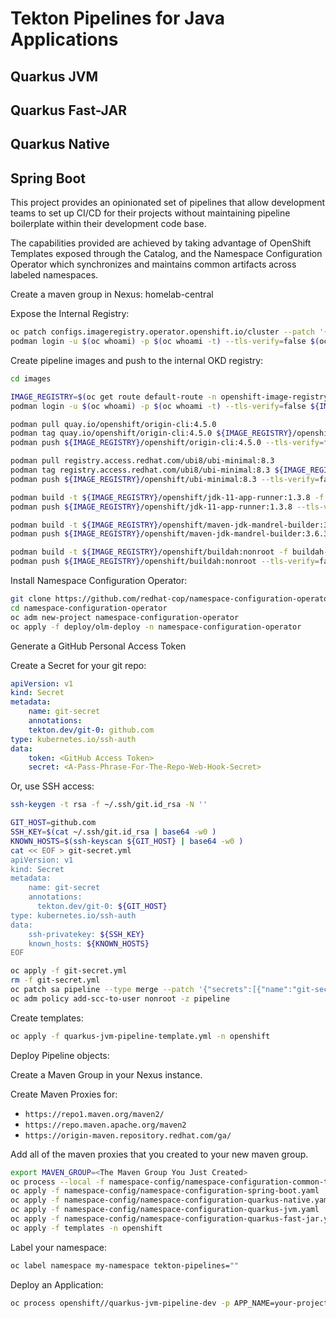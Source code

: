 # Tekton Pipelines for Java Applications

## Quarkus JVM

## Quarkus Fast-JAR

## Quarkus Native

## Spring Boot

This project provides an opinionated set of pipelines that allow development teams to set up CI/CD for their projects without maintaining pipeline boilerplate within their development code base.

The capabilities provided are achieved by taking advantage of OpenShift Templates exposed through the Catalog, and the Namespace Configuration Operator which synchronizes and maintains common artifacts across labeled namespaces.

Create a maven group in Nexus: homelab-central

Expose the Internal Registry:

```bash
oc patch configs.imageregistry.operator.openshift.io/cluster --patch '{"spec":{"defaultRoute":true}}' --type=merge
podman login -u $(oc whoami) -p $(oc whoami -t) --tls-verify=false $(oc get route default-route -n openshift-image-registry --template='{{ .spec.host }}')

```

Create pipeline images and push to the internal OKD registry:

```bash
cd images

IMAGE_REGISTRY=$(oc get route default-route -n openshift-image-registry --template='{{ .spec.host }}')
podman login -u $(oc whoami) -p $(oc whoami -t) --tls-verify=false ${IMAGE_REGISTRY}

podman pull quay.io/openshift/origin-cli:4.5.0
podman tag quay.io/openshift/origin-cli:4.5.0 ${IMAGE_REGISTRY}/openshift/origin-cli:4.5.0
podman push ${IMAGE_REGISTRY}/openshift/origin-cli:4.5.0 --tls-verify=false

podman pull registry.access.redhat.com/ubi8/ubi-minimal:8.3
podman tag registry.access.redhat.com/ubi8/ubi-minimal:8.3 ${IMAGE_REGISTRY}/openshift/ubi-minimal:8.3
podman push ${IMAGE_REGISTRY}/openshift/ubi-minimal:8.3 --tls-verify=false

podman build -t ${IMAGE_REGISTRY}/openshift/jdk-11-app-runner:1.3.8 -f jdk-11-app-runner.Dockerfile .
podman push ${IMAGE_REGISTRY}/openshift/jdk-11-app-runner:1.3.8 --tls-verify=false

podman build -t ${IMAGE_REGISTRY}/openshift/maven-jdk-mandrel-builder:3.6.3-11-20.2 -f maven-jdk-mandrel-builder.Dockerfile .
podman push ${IMAGE_REGISTRY}/openshift/maven-jdk-mandrel-builder:3.6.3-11-20.2 --tls-verify=false

podman build -t ${IMAGE_REGISTRY}/openshift/buildah:nonroot -f buildah-nonroot.Dockerfile .
podman push ${IMAGE_REGISTRY}/openshift/buildah:nonroot --tls-verify=false
```

Install Namespace Configuration Operator:

```bash
git clone https://github.com/redhat-cop/namespace-configuration-operator.git
cd namespace-configuration-operator
oc adm new-project namespace-configuration-operator
oc apply -f deploy/olm-deploy -n namespace-configuration-operator
```

Generate a GitHub Personal Access Token

Create a Secret for your git repo:

```yaml
apiVersion: v1
kind: Secret
metadata:
    name: git-secret
    annotations:
    tekton.dev/git-0: github.com
type: kubernetes.io/ssh-auth
data:
    token: <GitHub Access Token>
    secret: <A-Pass-Phrase-For-The-Repo-Web-Hook-Secret>
```

Or, use SSH access:

```bash
ssh-keygen -t rsa -f ~/.ssh/git.id_rsa -N ''

GIT_HOST=github.com
SSH_KEY=$(cat ~/.ssh/git.id_rsa | base64 -w0 )
KNOWN_HOSTS=$(ssh-keyscan ${GIT_HOST} | base64 -w0 )
cat << EOF > git-secret.yml
apiVersion: v1
kind: Secret
metadata:
    name: git-secret
    annotations:
      tekton.dev/git-0: ${GIT_HOST}
type: kubernetes.io/ssh-auth
data:
    ssh-privatekey: ${SSH_KEY}
    known_hosts: ${KNOWN_HOSTS}
EOF

oc apply -f git-secret.yml
rm -f git-secret.yml
oc patch sa pipeline --type merge --patch '{"secrets":[{"name":"git-secret"}]}'
oc adm policy add-scc-to-user nonroot -z pipeline
```

Create templates:

```bash
oc apply -f quarkus-jvm-pipeline-template.yml -n openshift
```

Deploy Pipeline objects:

Create a Maven Group in your Nexus instance.

Create Maven Proxies for:

- `https://repo1.maven.org/maven2/`
- `https://repo.maven.apache.org/maven2`
- `https://origin-maven.repository.redhat.com/ga/`

Add all of the maven proxies that you created to your new maven group.

```bash
export MAVEN_GROUP=<The Maven Group You Just Created>
oc process --local -f namespace-config/namespace-configuration-common-template.yaml -p MVN_MIRROR_ID=${MAVEN_GROUP} -p MVN_MIRROR_NAME=${MAVEN_GROUP} -p MVN_MIRROR_URL=https://nexus.your.domain.com:8443/repository/${MAVEN_GROUP}/ | oc apply -f -
oc apply -f namespace-config/namespace-configuration-spring-boot.yaml
oc apply -f namespace-config/namespace-configuration-quarkus-native.yaml
oc apply -f namespace-config/namespace-configuration-quarkus-jvm.yaml
oc apply -f namespace-config/namespace-configuration-quarkus-fast-jar.yaml
oc apply -f templates -n openshift
```

Label your namespace:

```bash
oc label namespace my-namespace tekton-pipelines=""
```

Deploy an Application:

```bash
oc process openshift//quarkus-jvm-pipeline-dev -p APP_NAME=your-project-name -p GIT_REPOSITORY=git@bitbucket.org:your/project.git -p GIT_BRANCH=master | oc create -f -
```

